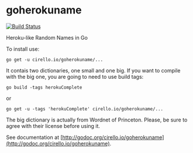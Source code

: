 # goherokuname

[![Build Status](https://travis-ci.org/ucirello/goherokuname.svg?branch=master)](https://travis-ci.org/ucirello/goherokuname)

Heroku-like Random Names in Go

To install use:

`go get -u cirello.io/goherokuname/...`

It contais two dictionaries, one small and one big. If you want to compile with the big one, you are going to need to use build tags:

`go build -tags herokuComplete`

or

`go get -u -tags 'herokuComplete' cirello.io/goherokuname/...`

The big dictionary is actually from Wordnet of Princeton. Please, be sure to agree with their license before using it.

See documentation at [http://godoc.org/cirello.io/goherokuname](http://godoc.org/cirello.io/goherokuname).
